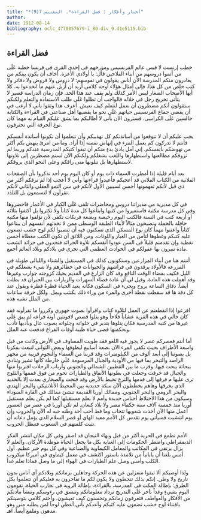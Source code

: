 ```yaml
---
title: "*أخبار وأفكار : فضل القراءة*. المقتبس 7(9)"
author: 
date: 1912-08-14
bibliography: oclc_4770057679-i_80-div_9.d1e5115.bib
---
```




##  فضل القراءة 


 خطب إرنست لا فيس عالم الفرنسيس ومؤرخهم في  إحدى  القرى في فرنسا خطبة عَلَى من أتموا دروسهم من أبناء الفلاحين قال: يا أولادي الأعزة. أخاف أن يكون بينكم من يغادرون منكم المدرسة الآن أناس يقولون في نفوسهم: لا دروس ولا فروض ولا دفاتر ولا كتب خلص من كل هذا. فإلى أمثال هؤلاء أوجه كلامي أريد أن أزيل عنهم ما انخدعوا به. كلا أيها الأصحاب الصغار ليس الأمر كذلك ولم يقف عند هذا الحد. فإن زمان الدراسة قصير لا يتأتى تخريج رجل في خلاله فالواجب أن تظلوا عَلَى طلب الاستفادة والتعلم ولكنكم ستقولون أنكم مضطرون أن نعمل لنتعلم كيف نعيش. أعرف هذا وثقوا بأني لا أرغب في أن يقضي جماع الفرنسيس حياتهم عَلَى نحو ما يقضيها أهل صناعتي في القراءة والكتابة جالسين عَلَى الكراسي. فسترون الآن بأني لا أطالبكم بما يشق عليكم القيام به مهما كان نوع الحرفة التي تحترفون. 

 يجب عليكم أن لا تتوقعوا من أساتذتكم كل تهذيبكم وأن تتعلموا أن تكونوا أساتذة أنفسكم فأنتم لا تدركون كم يعمل المرء في إنهاض نفسه إذا أراد. وما من امرئ ينهض بكم أكثر من نهوضكم بأنفسكم. إني آمل بادئ بدءٍ منكم أن تبقوا كتبكم المدرسية عندكم وربما لم تروقكم مطالعتها واستظهارها واللعب يشغلكم ولكنكم الآن لستم مضطرين إلى تلاوتها لاستظهارها بل تتلونها متى راقكم وعلى النحو الذي يروقكم. 

 بعد أيام قليلة إذا أمطرت السماء ذات يوم أو كان اليوم يوم  أحد  تذكروا بأن الصفحات الفلانية من الكتاب الفلاني قد أعجبكم فأعيدوا قراءتها وأني لا أعجب إذا لم ترقكم أكثر من ذي قبل لأنكم تفهمونها أحسن لسببين الأول لأنكم في سن النمو العقلي والثاني لأنكم تقرأون لا لتسمعون بل للتلذذ. 

 في كل مديرية من مديراتنا دروس ومحاضرات تلقى عَلَى الكبار في الأعمار فاحضروها   وفي كل مدرسة مكتبة فاستعيروا من كتبها وابتاعوا كل مدة كتاباً ولا تكثروا بل اكتفوا بثلاثة أو  أربعة  كتب في السنة فالكتب اليوم رخيصة وبضعة فرنكات تكفي لأن تؤلفوا منها مكتبة حافلة بالجملة وتصبحون مثالاً لأبناء الطبقة الوسطى ممن لا تحدثهم أنفسهم أن يبتاعوا كتاباً واعتنوا مهما كان نوع المسكن الذي تسكنون فيه أن تنصبوا لكم لوح خشب تضعون عليه كتبكم وغطوها لتأمن من الغبار واللوثات. ومن اللائق أن تكون الكتب مغطاة أحسن تغطية وإن تقدمتم قليلاً في السن عودوا أنفسكم تلاوة الجرائد فتجدون في جرائد الشعب مادة تنيرون بها عقولكم في الحوادث العظمى التي تجري في بلادكم وبلاد العالم أجمع. 

 أننتم هنا من أبناء المزارعين وستكونون كذلك في المستقبل والشتاء والليالي طويلة في المزرعة فالأولاد يرقدون في فراشهم والحيوانات في حظائرهم ولا شيء يشغلكم في الليل فكيف بقضاء الوقت النافع وقد كان الزارع في القديم يحيك كزوجته جوارب وغيرها وقد أهملت هذه العادة. وقيل لي أن عادة قضاء السهرات والزيارات بين الجيران قد بطلت أيضاً. دقاق الساعة يروح ويجيء في السكون فكأنه يعيد الحياة قطرةً قطرة ويقول عند كل دقة ها قد سقطت نقطة أخرى والمرء من وراء ذلك يكتئب ويمل. ولكل حرفة ساعات من الملل تشبه هذه. 

 افزعوا إذا انقطعتم عن العمل لتلاوة كتاب واقرأوا بصوت جهوري وكرروا ما تقرأونه فقد كان خالي في هذه القرية عشاباً فلاحاً وهو يتلوا قصص لافونتين آونة فراغه لم يبق عَلَى غيرها من كتبه المدرسية فكان يتلوها بتدبر في خلواته وجلواته بصوت عال وبأدبها تأدب وبحكمتها قضى حياة طيبة أوقات الفراغ فدفعت عنه الملل. 

 أما أنتم فعصركم عصر لا يجوز فيه اللغو فقد طويت المساوف في الأرض وكانت من قبل واسعة الأطراف بحيث تكفي المرء الآن بضعة أسابيع ليطوفها وبعض الثواني لنبعث بفكرنا بل بصوتنا إلى أبعد ألوف من الكيلومترات وقد قربنا من السماء والنجوم قريبة من مجهر الراصد والتبحر بما فيها من الأودية والجبال المرسومة عَلَى خارطة كأنها تشير وتنادي ببحاثة يبحث فيها. وقرب ما بين القطبين الشمالي والجنوبي وأرباب الرحلات اقتربوا منها والجبال قد خرقت وجعلت في بطونها الأنفاق والطيارات تحوم من فوق قممها   والثلوج ترى عليها م فرقها إلى قدمها والترع تحيط بالأرض وقد فتحت والصحاري بعدت إلا بالحديد الذي يخرقها وهاهم يخططون الآن سكة حديدية بين المحيط الأتلانتيكي والبحر الهندي والبحر الرومي والبحر الجنوبي. وممالك أوربا القديمة تنشئ ممالك في القارة السوداء وسيكون من هذا الاختلاط أجناس جديدة وأمم لا يعلم مستقبلها كما لم يكن يعلم مستقبل أوربا منذ  خمسة آلاف  سنة حكماء مصر ولا بلاد كنعان. لم تكن أوربا في عصر من العصور أعمل منها الآن أخذت شعوبها تتحاب وما قط أحب  أحد  وطنه حبه له الآن والحروب وإن يوم انتشبت فسيأتي يوم تقدس كل الأمم معبد الهاي أو قصر السلام الذي يؤمل دعاته أن تثبت كلمتهم في الشعوب فتبطل الحروب. 

 الأمم تطمع في الحرية أكثر من قبل وبهاء التيجان قد اصفر وفي كل مكان انتشر الفكر الديمقراطي واضطر الحكومات إلى العناية بكل ما يجعل الحياة موطدة الأركان. والعلم لا يزال يرتقي في المكاتب والمعامل الكيماوية والصناعية وفي كل يوم خبر عظيم. أول أمس بلغنا أن يابانياً من تلامذة باستور اكتشف في معمل كيماوي في أميركا ميكروب الكلب وأمس وصل علم الطيارات في الهواء إلى ما وصل فماذا تعلم غداً. 

 ولذا أوصيكم ألا تبقوا منعزلين عن هذه الحركة وجاهلين بزمانكم وبلادكم أي أناس بدون تاريخ ولا وطن. إنكم بذلك تنحطون ولا يكون لكم ما تفاخرون به فعليكم أن تتعلموا بكل الطرق: بإطالة المكث في المدرسة، بالقراءة، بإطالة الروية في تجارب الحياة. تقومون اليوم بشيءٍ وغداً بآخر عَلَى التدريج تزداد معلوماتكم وتنسق في رءوسكم وتنشأ مادتكم من الأفكار والعواطف فتعرفون زمانكم وتحسنون كيف تعيشون. وأختم كلامي بتوصيتكم باقتناء لوح خشب تضعون عليه كتبكم وأعدكم بأني أعطي لوحاً لمن يطلبه مني وهو مدهون وملمع أيضاً. اهـ. 
